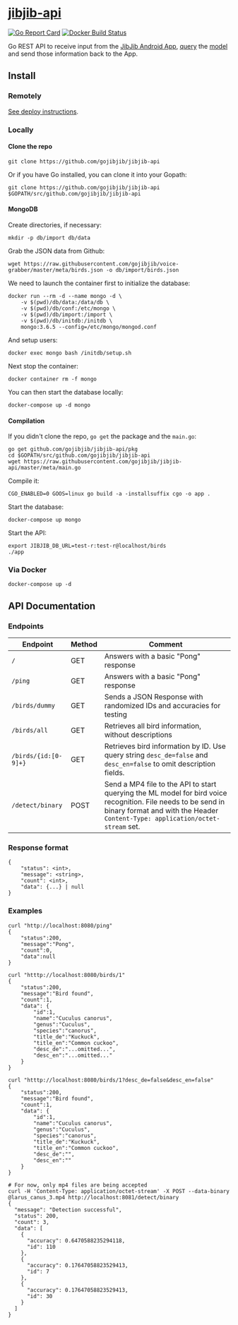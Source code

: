 # [jibjib-api](https://github.com/gojibjib/jibjib-api)

[![Go Report Card](https://goreportcard.com/badge/github.com/gojibjib/gopeana)](https://goreportcard.com/report/github.com/gojibjib/jibjib-api) [![Docker Build Status](https://img.shields.io/docker/build/obitech/jibjib-api.svg)](https://hub.docker.com/r/obitech/jibjib-api/builds/)

Go REST API to receive input from the [JibJib Android App](https://github.com/gojibjib/jibjib), [query](https://github.com/gojibjib/jibjib-query) the [model](https://github.com/gojibjib/jibjib-model) and send those information back to the App.

## Install
### Remotely
[See deploy instructions](https://github.com/gojibjib/jibjib-api/tree/master/deploy).

### Locally
#### Clone the repo
```
git clone https://github.com/gojibjib/jibjib-api
```

Or if you have Go installed, you can clone it into your Gopath:

```
git clone https://github.com/gojibjib/jibjib-api $GOPATH/src/github.com/gojibjib/jibjib-api
```

#### MongoDB
Create directories, if necessary:

```
mkdir -p db/import db/data
```

Grab the JSON data from Github:

```
wget https://raw.githubusercontent.com/gojibjib/voice-grabber/master/meta/birds.json -o db/import/birds.json
```

We need to launch the container first to initialize the database:

```
docker run --rm -d --name mongo -d \
	-v $(pwd)/db/data:/data/db \
	-v $(pwd)/db/conf:/etc/mongo \
	-v $(pwd)/db/import:/import \
	-v $(pwd)/db/initdb:/initdb \
	mongo:3.6.5 --config=/etc/mongo/mongod.conf
```

And setup users:

```
docker exec mongo bash /initdb/setup.sh
```

Next stop the container:

```
docker container rm -f mongo
```

You can then start the database locally:

```
docker-compose up -d mongo
```


#### Compilation
If you didn't clone the repo, `go get` the package and the `main.go`:

```
go get github.com/gojibjib/jibjib-api/pkg
cd $GOPATH/src/github.com/gojibjib/jibjib-api
wget https://raw.githubusercontent.com/gojibjib/jibjib-api/master/meta/main.go 
```

Compile it:

```
CGO_ENABLED=0 GOOS=linux go build -a -installsuffix cgo -o app .
```

Start the database:

```
docker-compose up mongo
```

Start the API:

```
export JIBJIB_DB_URL=test-r:test-r@localhost/birds
./app
```

### Via Docker

```
docker-compose up -d
```

## API Documentation
### Endpoints

Endpoint|Method|Comment
---|---|---
`/`|GET|Answers with a basic "Pong" response
`/ping`|GET|Answers with a basic "Pong" response
`/birds/dummy`|GET|Sends a JSON Response with randomized IDs and accuracies for testing
`/birds/all`|GET|Retrieves all bird information, without descriptions
`/birds/{id:[0-9]+}`|GET|Retrieves bird information by ID. Use query string `desc_de=false` and `desc_en=false` to omit description fields.
`/detect/binary`|POST|Send a MP4 file to the API to start querying the ML model for bird voice recognition. File needs to be send in binary format and with the Header `Content-Type: application/octet-stream` set.

### Response format

```
{
    "status": <int>,
    "message": <string>,
    "count": <int>,
    "data": {...} | null
}
```

### Examples

```
curl "http://localhost:8080/ping"
{
    "status":200,
    "message":"Pong",
    "count":0,
    "data":null
}
```

```
curl "htttp://localhost:8080/birds/1"
{
    "status":200,
    "message":"Bird found",
    "count":1,
    "data": {
        "id":1,
        "name":"Cuculus canorus",
        "genus":"Cuculus",
        "species":"canorus",
        "title_de":"Kuckuck",
        "title_en":"Common cuckoo",
        "desc_de":"...omitted...",
        "desc_en":"...omitted..."
    }
}
```

```
curl "htttp://localhost:8080/birds/1?desc_de=false&desc_en=false"
{
    "status":200,
    "message":"Bird found",
    "count":1,
    "data": {
        "id":1,
        "name":"Cuculus canorus",
        "genus":"Cuculus",
        "species":"canorus",
        "title_de":"Kuckuck",
        "title_en":"Common cuckoo",
        "desc_de":"",
        "desc_en":""
    }
}
```

```
# For now, only mp4 files are being accepted
curl -H 'Content-Type: application/octet-stream' -X POST --data-binary @larus_canus_3.mp4 http://localhost:8081/detect/binary
{
  "message": "Detection successful",
  "status": 200,
  "count": 3,
  "data": [
    {
      "accuracy": 0.6470588235294118,
      "id": 110
    },
    {
      "accuracy": 0.17647058823529413,
      "id": 7
    },
    {
      "accuracy": 0.17647058823529413,
      "id": 30
    }
  ]
}
```